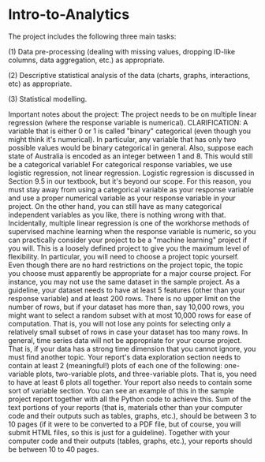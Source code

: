 # Intro-to-Analytics
 The project includes the following three main tasks:

(1) Data pre-processing (dealing with missing values, dropping ID-like columns, data aggregation, etc.) as appropriate.

(2) Descriptive statistical analysis of the data (charts, graphs, interactions, etc) as appropriate.

(3) Statistical modelling. 

 

Important notes about the project:
The project needs to be on multiple linear regression (where the response variable is numerical).
CLARIFICATION: A variable that is either 0 or 1 is called "binary" categorical (even though you might think it's numerical). In particular, any variable that has only two possible values would be binary categorical in general. Also, suppose each state of Australia is encoded as an integer between 1 and 8. This would still be a categorical variable! For categorical response variables, we use logistic regression, not linear regression. Logistic regression is discussed in Section 9.5 in our textbook, but it's beyond our scope. For this reason, you must stay away from using a categorical variable as your response variable and use a proper numerical variable as your response variable in your project. On the other hand, you can still have as many categorical independent variables as you like, there is nothing wrong with that.
Incidentally, multiple linear regression is one of the workhorse methods of supervised machine learning when the response variable is numeric, so you can practically consider your project to be a "machine learning" project if you will.
 This is a loosely defined project to give you the maximum level of flexibility. In particular, you will need to choose a project topic yourself.
Even though there are no hard restrictions on the project topic, the topic you choose must apparently be appropriate for a major course project. For instance, you may not use the same dataset in the sample project.
As a guideline, your dataset needs to have at least 5 features (other than your response variable) and at least 200 rows. There is no upper limit on the number of rows, but if your dataset has more than, say 10,000 rows, you might want to select a random subset with at most 10,000 rows for ease of computation. That is, you will not lose any points for selecting only a relatively small subset of rows in case your dataset has too many rows.
In general, time series data will not be appropriate for your course project. That is, if your data has a strong time dimension that you cannot ignore, you must find another topic.
Your report's data exploration section needs to contain at least 2 (meaningful!) plots of each one of the following: one-variable plots, two-variable plots, and three-variable plots. That is, you need to have at least 6 plots all together. Your report also needs to contain some sort of variable section. You can see an example of this in the sample project report together with all the Python code to achieve this. 
Sum of the text portions of your reports (that is, materials other than your computer code and their outputs such as tables, graphs, etc.), should be between 3 to 10 pages (if it were to be converted to a PDF file, but of course, you will submit HTML files, so this is just for a guideline). Together with your computer code and their outputs (tables, graphs, etc.), your reports should be between 10 to 40 pages.
